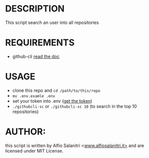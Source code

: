 # DESCRIPTION
This script search an user into all repositories

# REQUIREMENTS
- github-cli [read the doc](https://cli.github.com/manual/gh_help_environment)

# USAGE
- clone this repo and `cd /path/to/this/repo`
- `mv .env.examle .env`
- set your token into .env ([get the token](https://github.com/settings/tokens))
- `./githubcli-sc` or `./githubcli-sc 10` (to search in the top 10 repositories)

# AUTHOR:
this script is written by Alfio Salanitri <www.alfiosalanitri.it> and are licensed under MIT License.

